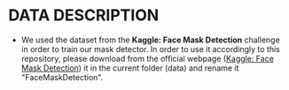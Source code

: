 # **DATA DESCRIPTION**

* We used the dataset from the **Kaggle: Face Mask Detection** challenge in order to train our mask detector. In order to use it accordingly to this repository, please download from the official webpage ([Kaggle: Face Mask Detection](https://www.kaggle.com/andrewmvd/face-mask-detection)) it in the current folder (data) and rename it "FaceMaskDetection".
